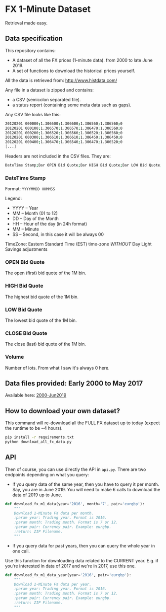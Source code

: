 # FX 1-Minute Dataset

Retrieval made easy.

## Data specification

This repository contains:
- A dataset of all the FX prices (1-minute data). from 2000 to late June 2019.
- A set of functions to download the historical prices yourself.

All the data is retrieved from: http://www.histdata.com/

Any file in a dataset is zipped and contains: 
- a CSV (semicolon separated file).
- a status report (containing some meta data such as gaps).

Any CSV file looks like this:

```bash
20120201 000000;1.306600;1.306600;1.306560;1.306560;0
20120201 000100;1.306570;1.306570;1.306470;1.306560;0
20120201 000200;1.306520;1.306560;1.306520;1.306560;0
20120201 000300;1.306610;1.306610;1.306450;1.306450;0
20120201 000400;1.306470;1.306540;1.306470;1.306520;0
[...]
```

Headers are not included in the CSV files. They are:

```bash
DateTime Stamp;Bar OPEN Bid Quote;Bar HIGH Bid Quote;Bar LOW Bid Quote;Bar CLOSE Bid Quote;Volume
```

### DateTime Stamp

Format:
`YYYYMMDD HHMMSS`

Legend:
- YYYY – Year
- MM – Month (01 to 12)
- DD – Day of the Month
- HH – Hour of the day (in 24h format)
- MM – Minute
- SS – Second, in this case it will be always 00

TimeZone: Eastern Standard Time (EST) time-zone *WITHOUT* Day Light Savings adjustments

### OPEN Bid Quote

The open (first) bid quote of the 1M bin.

### HIGH Bid Quote

The highest bid quote of the 1M bin.


### LOW Bid Quote

The lowest bid quote of the 1M bin.

### CLOSE Bid Quote

The close (last) bid quote of the 1M bin.

### Volume

Number of lots. From what I saw it's always 0 here.

## Data files provided: Early 2000 to May 2017

Available here: [2000-Jun2019](2000-Jun2019)

## How to download your own dataset?

This command will re-download all the FULL FX dataset up to today (expect the runtime to be ~4 hours).

```bash
pip install -r requirements.txt
python download_all_fx_data.py
```

## API

Then of course, you can use directly the API in `api.py`. There are two endpoints depending on what you query:
- If you query data of the same year, then you have to query it per month. Say, you are in June 2019. You will need to make 6 calls to download the data of 2019 up to June.

```python
def download_fx_m1_data(year='2016', month='7', pair='eurgbp'):
    """
    Download 1-Minute FX data per month.
    :param year: Trading year. Format is 2016.
    :param month: Trading month. Format is 7 or 12.
    :param pair: Currency pair. Example: eurgbp.
    :return: ZIP Filename.
    """
```

- If you query data for past years, then you can query the whole year in one call.

Use this function for downloading data related to the CURRENT year. E.g. if you're interested in data of 2017 and we're in 2017, use this one.

```python
def download_fx_m1_data_year(year='2016', pair='eurgbp'):
    """
    Download 1-Minute FX data per year.
    :param year: Trading year. Format is 2016.
    :param month: Trading month. Format is 7 or 12.
    :param pair: Currency pair. Example: eurgbp.
    :return: ZIP Filename.
    """
```
